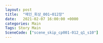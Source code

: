 ```yaml
---
layout: post
title:  "메인_회상_001~012장"
date:   2021-02-07 16:00:00 +0000
categories: Main
Tags: Story Main
SceneCode: ["scene_skip_cp001-012_q1_s10"]
---
```

